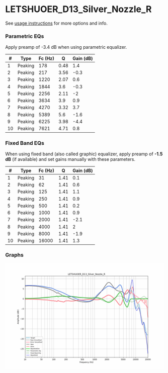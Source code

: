 # LETSHUOER_D13_Silver_Nozzle_R
See [usage instructions](https://github.com/jaakkopasanen/AutoEq#usage) for more options and info.

### Parametric EQs
Apply preamp of -3.4 dB when using parametric equalizer.

|   # | Type    |   Fc (Hz) |    Q |   Gain (dB) |
|-----|---------|-----------|------|-------------|
|   1 | Peaking |       178 | 0.48 |         1.4 |
|   2 | Peaking |       217 | 3.56 |        -0.3 |
|   3 | Peaking |      1220 | 2.07 |         0.6 |
|   4 | Peaking |      1844 | 3.6  |        -0.3 |
|   5 | Peaking |      2256 | 2.11 |        -2   |
|   6 | Peaking |      3634 | 3.9  |         0.9 |
|   7 | Peaking |      4270 | 3.32 |         3.7 |
|   8 | Peaking |      5389 | 5.6  |        -1.6 |
|   9 | Peaking |      6225 | 3.98 |        -4.4 |
|  10 | Peaking |      7621 | 4.71 |         0.8 |

### Fixed Band EQs
When using fixed band (also called graphic) equalizer, apply preamp of **-1.5 dB** (if available) and set gains manually with these parameters.

|   # | Type    |   Fc (Hz) |    Q |   Gain (dB) |
|-----|---------|-----------|------|-------------|
|   1 | Peaking |        31 | 1.41 |         0.1 |
|   2 | Peaking |        62 | 1.41 |         0.6 |
|   3 | Peaking |       125 | 1.41 |         1.1 |
|   4 | Peaking |       250 | 1.41 |         0.9 |
|   5 | Peaking |       500 | 1.41 |         0.2 |
|   6 | Peaking |      1000 | 1.41 |         0.9 |
|   7 | Peaking |      2000 | 1.41 |        -2.1 |
|   8 | Peaking |      4000 | 1.41 |         2   |
|   9 | Peaking |      8000 | 1.41 |        -1.9 |
|  10 | Peaking |     16000 | 1.41 |         1.3 |

### Graphs
![](./LETSHUOER_D13_Silver_Nozzle_R.png)
